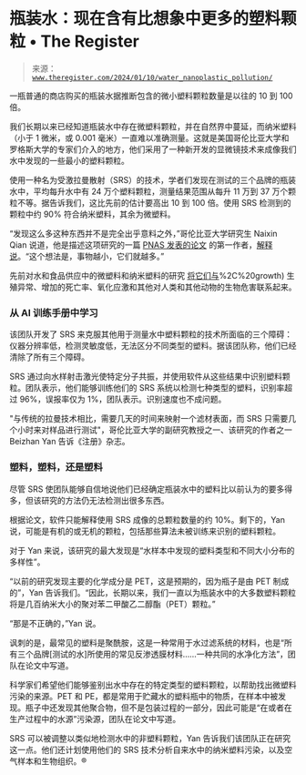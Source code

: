<!--yml

分类：未分类

日期：2024-05-27 14:39:57

-->

# 瓶装水：现在含有比想象中更多的塑料颗粒 • The Register

> 来源：[`www.theregister.com/2024/01/10/water_nanoplastic_pollution/`](https://www.theregister.com/2024/01/10/water_nanoplastic_pollution/)

一瓶普通的商店购买的瓶装水据推断包含的微小塑料颗粒数量是以往的 10 到 100 倍。

我们长期以来已经知道瓶装水中存在微塑料颗粒，并在自然界中蔓延，而纳米塑料（小于 1 微米，或 0.001 毫米）一直难以准确测量。这就是美国哥伦比亚大学和罗格斯大学的专家们介入的地方，他们采用了一种新开发的显微镜技术来成像我们水中发现的一些最小的塑料颗粒。

使用一种名为受激拉曼散射（SRS）的技术，学者们发现在测试的三个品牌的瓶装水中，平均每升水中有 24 万个塑料颗粒，测量结果范围从每升 11 万到 37 万个颗粒不等。据告诉我们，这比先前的估计要高出 10 到 100 倍。使用 SRS 检测到的颗粒中约 90% 符合纳米塑料，其余为微塑料。

“发现这么多这种东西并不是完全出乎意料之外，”哥伦比亚大学研究生 Naixin Qian 说道，他是描述这项研究的一篇 [PNAS 发表的论文](https://www.pnas.org/doi/10.1073/pnas.2300582121) 的第一作者，[解释说](https://news.climate.columbia.edu/2024/01/08/bottled-water-can-contain-hundreds-of-thousands-of-previously-uncounted-tiny-plastic-bits-study-finds/)。“这个想法是，事物越小，它们就越多。”

先前对水和食品供应中的微塑料和纳米塑料的研究 [将它们与](https://www.frontiersin.org/articles/10.3389/ftox.2023.1193386/full#:~:text=Laboratory%20studies%20have%20found%20that,al.%2C%202020)%2C%20growth) 生殖异常、增加的死亡率、氧化应激和其他对人类和其他动物的生物危害联系起来。

### 从 AI 训练手册中学习

该团队开发了 SRS 来克服其他用于测量水中塑料颗粒的技术所面临的三个障碍：仪器分辨率低，检测灵敏度低，无法区分不同类型的塑料。据该团队称，他们已经清除了所有三个障碍。

SRS 通过向水样射击激光使特定分子共振，并使用软件从这些结果中识别塑料颗粒。团队表示，他们能够训练他们的 SRS 系统以检测七种类型的塑料，识别率超过 96%，误报率仅为 1%，团队表示。识别速度也不成问题。

"与传统的拉曼技术相比，需要几天的时间来映射一个滤材表面，而 SRS 只需要几个小时来对样品进行测试"，哥伦比亚大学的副研究教授之一、该研究的作者之一 Beizhan Yan 告诉《注册》杂志。

### 塑料，塑料，还是塑料

尽管 SRS 使团队能够自信地说他们已经确定瓶装水中的塑料比以前认为的要多得多，但该研究的方法仍无法检测出很多东西。

根据论文，软件只能解释使用 SRS 成像的总颗粒数量的约 10%。剩下的，Yan 说，可能是有机的或无机的颗粒，包括那些算法未被训练来识别的塑料颗粒。

对于 Yan 来说，该研究的最大发现是“水样本中发现的塑料类型和不同大小分布的多样性”。

“以前的研究发现主要的化学成分是 PET，这是预期的，因为瓶子是由 PET 制成的”，Yan 告诉我们。“因此，长期以来，我们一直以为瓶装水中的大多数塑料颗粒将是几百纳米大小的聚对苯二甲酸乙二醇酯（PET）颗粒。”

“那是不正确的，”Yan 说。

讽刺的是，最常见的塑料是聚酰胺，这是一种常用于水过滤系统的材料，也是“所有三个品牌[测试的水]所使用的常见反渗透膜材料……一种共同的水净化方法”，团队在论文中写道。

科学家们希望他们能够鉴别出水中存在的特定类型的塑料颗粒，以帮助找出微塑料污染的来源。PET 和 PE，都是常用于贮藏水的塑料瓶中的物质，在样本中被发现。瓶子中还发现其他聚合物，但不是包装过程的一部分，因此可能是“在或者在生产过程中的水源”污染源，团队在论文中写道。

SRS 可以被调整以类似地检测水中的非塑料颗粒，Yan 告诉我们该团队正在研究这一点。他们还计划使用他们的 SRS 技术分析自来水中的纳米塑料污染，以及空气样本和生物组织。®
